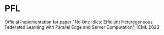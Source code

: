 # PFL
Official implementation for paper "No One Idles: Efficient Heterogeneous Federated Learning with Parallel Edge and Server Computation", ICML 2023
